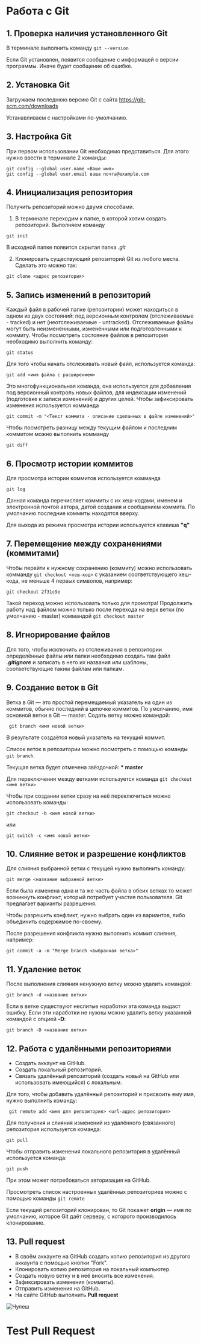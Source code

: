 # Работа с Git
## 1. Проверка наличия установленного Git
В терминале выполнить команду ```git --version```

Если Git установлен, появится сообщение с информацей о версии программы. Иначе будет сообщение об ошибке.

## 2. Установка Git
Загружаем последнюю версию Git с сайта https://git-scm.com/downloads

Устанавливаем с настройками по-умолчанию.

## 3. Настройка Git
При первом использовании Git необходимо представиться. Для этого нужно ввести в терминале 2 команды:
```
git config --global user.name «Ваше имя»
git config --global user.email ваша почта@example.com
```
## 4. Инициализация репозитория
Получить репозиторий можно двумя способами.

1. В терминале переходим к папке, в которой хотим создать репозиторий. 
Выполняем команду 
```
git init
```
В исходной папке появится скрытая папка *.git*
 
2. Клонировать существующий репозиторий Git из любого места. Сделать это можно так:
```
git clone <адрес репозитория>
```

## 5. Запись изменений в репозиторий
Каждый файл в рабочей папке (репозитории) может находиться в одном из двух
состояний: под версионным контролем (отслеживаемые - tracked) и нет (неотслеживаемые - untracked).
Отслеживаемые файлы могут быть неизменёнными, изменёнными или подготовленными к коммиту.
Чтобы посмотреть состояние файлов в репозитория необходимо выполнить команду:
```
git status
```
Для того чтобы начать отслеживать новый файл,
используется команда:
```
git add <имя файла с расширением>
```
Это многофункциональная команда, она используется для добавления под версионный контроль новых файлов, для индексации изменений (подготовке к записи изменений) и других целей.
Чтобы зафиксировать изменения используется комманда 
```
git commit -m "<Текст коммита - описание сделанных в файле изменений>"
```
Чтобы посмотреть разницу между текущим  файлом и последним коммитом можно выполнить комманду 
```
git diff
```
## 6. Просмотр истории коммитов
Для просмотра истории коммитов используется комманда 
```
git log
```
Данная команда перечисляет коммиты с их хеш-кодами, именем и электронной почтой автора, датой создания и сообщением коммита.
По умолчанию последние коммиты находятся вверху.

Для выхода из режима просмотра истории используется клавиша **"q"**

## 7. Перемещение между сохранениями (коммитами)
Чтобы перейти к нужному сохранению (коммиту) можно использовать комманду 
```git checkout <хеш-код>``` с указанием соответствующего хеш-кода, не меньше 4 первых символов, например: 
```
git checkout 2f31c9e
```
Такой переход можно использовать только для промотра! Продолжить работу над файлом можно только после перехода на верх ветки (по умолчанию - master) коммандой ```git checkout master```

## 8. Игнорирование файлов
Для того, чтобы исключить из отслеживания в репозитории определённые файлы или папки необходимо создать там файл ***.gitignore*** и записать в него их названия или шаблоны, соответствующие таким файлам или папкам.

## 9. Создание веток в Git
Ветка в Git — это простой перемещаемый указатель на один из коммитов, обычно последний в цепочке коммитов.
По умолчанию, имя основной ветки в Git — master.
Содать ветку можно командой:
``` 
 git branch <имя новой ветки>
 ```
 В результате создаётся новый указатель на текущий коммит.

 Список веток в репозитории можно посмотреть с помощью команды ```git branch```. 
 
 Текущая ветка будет отмечена звёздочкой: **\* master**

Для переключения между ветками используется команда ```git checkout <имя ветки>```

Чтобы при создании ветки сразу на неё переключиться можно использовать команды:
```
git checkout -b <имя новой ветки>
```
или
```
git switch -c <имя новой ветки>
```

## 10. Слияние веток и разрешение конфликтов
Для слияния выбранной ветки с текущей нужно выполнить команду:
```
git merge <название выбранной ветки>
```
Если была изменена одна и та же часть файла в обеих ветках то может возникнуть конфликт, который потребует участия пользователя. Git предлагает варианты разрешения. 

Чтобы разрешить конфликт, нужно выбрать один из вариантов, либо объединить содержимое по-своему.

После разрешения конфликта нужно выполнить коммит слияния, например: 
```
git commit -a -m "Merge branch <выбранная ветка>"
```

## 11. Удаление веток
После выполнения слияния ненужную ветку можно удалить командой:
```
git branch -d <название ветки>
```
Если в ветке существуют неслитые наработки эта команда выдаст ошибку. Если эти наработки не нужны можно удалить ветку указанной командой 
с опцией **-D**:
```
git branch -D <название ветки>
```
## 12. Работа с удалёнными репозиториями

+ Создать аккаунт на GitHub.
+ Создать локальный репозиторий.
+ Связать удалённый репозиторий (создать новый на GitHub или использовать имеющийся) с локальным.

Для того, чтобы добавить удалённый репозиторий и присвоить ему имя, нужно выполнить команду:
```
 git remote add <имя для репозитория> <url-адрес репозитория>
 ```
 Для получения и слияния изменений из удалённого (связанного) репозитория используется команда:
 ```
 git pull
 ```
 Чтобы отправить изменения локального репозитория в удалённый используется команда:
  ```
 git push
 ```
 При этом может потребоваться авторизация на GitHub.
 
Просмотреть список настроенных удалённых репозиториев можно с помощью команды ```git remote```

Если текущий репозиторий клонирован, то Git покажет **origin** — имя по умолчанию,
которое Git даёт серверу, с которого производилось клонирование.

## 13. Pull request

* В своём аккаунте на GitHub создать копию репозитория из другого аккаунта с помощью кнопки "Fork".
* Клонировать копию репозитория на локальный компьютер.
* Создать новую ветку и в неё вносить все изменения.
* Зафиксировать изменения (коммиты).
* Отправить изменения на GitHub.
* На сайте GitHub выполнить **Pull request**

![Чулеш](Чулеш.jpg)

# Test Pull Request
